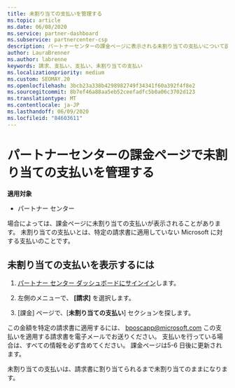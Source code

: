 ```yaml
---
title: 未割り当ての支払いを管理する
ms.topic: article
ms.date: 06/08/2020
ms.service: partner-dashboard
ms.subservice: partnercenter-csp
description: パートナーセンターの課金ページに表示される未割り当ての支払いについて説明します。 また、請求書に適用する方法についても説明します。
author: LauraBrenner
ms.author: labrenne
keywords: 請求、支払い、支払い、未割り当ての支払い
ms.localizationpriority: medium
ms.custom: SEOMAY.20
ms.openlocfilehash: 3bcb23a338b4298982749f34341f60a392f4f8e2
ms.sourcegitcommit: 8b7ef46a88aa5eb52ceefadfc5b0a06c3702d123
ms.translationtype: MT
ms.contentlocale: ja-JP
ms.lasthandoff: 06/09/2020
ms.locfileid: "84603611"
---
```

# <a name="manage-unallocated-payments-on-your-partner-center-billing-page"></a>パートナーセンターの課金ページで未割り当ての支払いを管理する

**適用対象**

- パートナー センター

場合によっては、課金ページに未割り当ての支払いが表示されることがあります。 未割り当ての支払いとは、特定の請求書に適用していない Microsoft に対する支払いのことです。

## <a name="to-view-your-unallocated-payments"></a>未割り当ての支払いを表示するには

1. [パートナー センター ダッシュボードにサインイン](https://partner.microsoft.com/dashboard/home)します。

2. 左側のメニューで、 **[請求]** を選択します。

3. [課金] ページで、[**未割り当ての支払い**] セクションを探します。 

この金額を特定の請求書に適用するには、 bposcapp@microsoft.com この支払いを適用する請求書を電子メールでお送りください。 支払いを行っている場合は、すべての情報を必ず含めてください。 課金ページは5-6 日後に更新されます。 

未割り当ての支払いは、請求書に割り当てられるまで未割り当てのままになります。 
